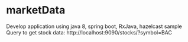# marketData
Develop application using java 8, spring boot, RxJava, hazelcast
sample Query to get stock data: http://localhost:9090/stocks/?symbol=BAC
